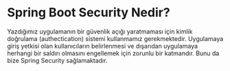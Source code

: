 # Spring Boot Security Nedir?

Yazdığımız uygulamanın bir güvenlik açığı yaratmaması için kimlik doğrulama (authectication) sistemi kullanmamız gerekmektedir. Uygulamaya giriş yetkisi olan kullanıcıların belirlenmesi ve dışarıdan uygulamaya herhangi bir saldırı olmasını engellemek için zorunlu bir katmandır. Bunu da bize Spring Security sağlamaktadır.






